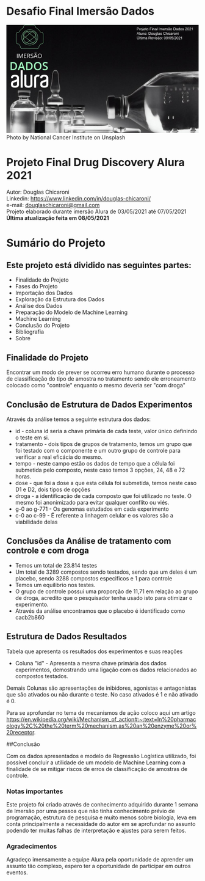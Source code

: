 
# Desafio Final Imersão Dados
![image](https://github.com/dougfc822/imersao-dados-desafio-final/blob/main/Header.jpg?raw=true)
Photo by National Cancer Institute on Unsplash
# Projeto Final Drug Discovery Alura 2021

Autor: Douglas Chicaroni<br>
Linkedin: https://www.linkedin.com/in/douglas-chicaroni/<br>
e-mail: douglaschicaroni@gmail.com<br>
Projeto elaborado durante imersão Alura de 03/05/2021 até 07/05/2021<br>
**Última atualização feita em 08/05/2021**

# Sumário do Projeto
## Este projeto está dividido nas seguintes partes:
* Finalidade do Projeto
* Fases do Projeto
* Importação dos Dados
* Exploração da Estrutura dos Dados
* Análise dos Dados
* Preparação do Modelo de Machine Learning
* Machine Learning
* Conclusão do Projeto
* Bibliografia
* Sobre

## Finalidade do Projeto
Encontrar um modo de prever se ocorreu erro humano durante o processo de classificação do tipo de amostra no tratamento sendo ele erroneamento colocado como "controle" enquanto o mesmo deveria ser "com droga"

## Conclusão de Estrutura de Dados Experimentos
Através da análise temos a seguinte estrutura dos dados:
* id - coluna id seria a chave primária de cada teste, valor único definindo o teste em si.
* tratamento - dois tipos de grupos de tratamento, temos um grupo que foi testado com o componente e um outro grupo de controle para verificar a real eficácia do mesmo.
* tempo - neste campo estão os dados de tempo que a célula foi submetida pelo composto, neste caso temos 3 opções, 24, 48 e 72 horas.
* dose - que foi a dose a que esta célula foi submetida, temos neste caso D1 e D2, dois tipos de opções
* droga - a identificação de cada composto que foi utilizado no teste. O mesmo foi anonimizado para evitar qualquer conflito ou viés.
* g-0 ao g-771 - Os genomas estudados em cada experimento
* c-0 ao c-99 - É referente a linhagem celular e os valores são a viabilidade delas

## Conclusões da Análise de tratamento com controle e com droga
* Temos um total de 23.814 testes
* Um total de 3289 compostos sendo testados, sendo que um deles é um placebo, sendo 3288 compostos especificos e 1 para controle
* Temos um equilibrio nos testes.
* O grupo de controle possui uma proporção de 11,71 em relação ao grupo de droga, acredito que o pesquisador tenha usado isto para otimizar o experimento.
* Através da análise encontramos que o placebo é identificado como cacb2b860

## Estrutura de Dados Resultados
Tabela que apresenta os resultados dos experimentos e suas reações
* Coluna "id" - Apresenta a mesma chave primária dos dados experimentos, demostrando uma ligação com os dados relacionados ao compostos testados.<br>

Demais Colunas são apresentações de inibidores, agonistas e antagonistas que são ativados ou não durante o teste. No caso ativados é 1 e não ativado é 0.

Para se aprofundar no tema de mecanismos de ação coloco aqui um artigo<br> https://en.wikipedia.org/wiki/Mechanism_of_action#:~:text=In%20pharmacology%2C%20the%20term%20mechanism,as%20an%20enzyme%20or%20receptor.

##Conclusão

Com os dados apresentados e modelo de Regressão Logística utilizado, foi possível concluir a utilidade de um modelo de Machine Learning com a finalidade de se mitigar riscos de erros de classificação de amostras de controle.

### Notas importantes
Este projeto foi criado através de conhecimento adquirido durante 1 semana de Imersão por uma pessoa que não tinha conhecimento prévio de programação, estrutura de pesquisa e muito menos sobre biologia, leva em conta principalmente a necessidade do autor em se aprofundar no assunto podendo ter muitas falhas de interpretação e ajustes para serem feitos.

### Agradecimentos
Agradeço imensamente a equipe Alura pela oportunidade de aprender um assunto tão complexo, espero ter a oportunidade de participar em outros eventos.

